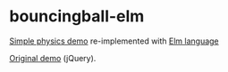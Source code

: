 # bouncingball-elm
[Simple physics demo](http://hypnosphi.github.io/bouncingball-elm/) re-implemented with [Elm language](http://elm-lang.org/)

[Original demo](http://cssdeck.com/labs/full/i35mhl1k) (jQuery).

